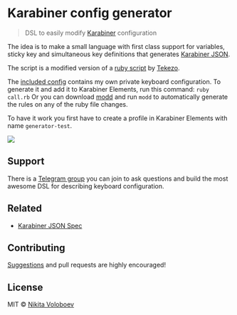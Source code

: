 # Karabiner config generator
> DSL to easily modify [Karabiner](https://github.com/tekezo/Karabiner-Elements) configuration

The idea is to make a small language with first class support for variables, sticky key and simultaneous key definitions that generates [Karabiner JSON](https://pqrs.org/osx/karabiner/json.html).

The script is a modified version of a [ruby script](https://github.com/pqrs-org/KE-complex_modifications/blob/master/src/json/personal_tekezo_launcher_mode_v4.json.rb) by [Tekezo](https://github.com/tekezo).

The [included config](config.rb) contains my own private keyboard configuration. To generate it and add it to Karabiner Elements, run this command:
`ruby call.rb` Or you can download [modd](https://github.com/cortesi/modd) and run `modd` to automatically generate the rules on any of the ruby file changes.

To have it work you first have to create a profile in Karabiner Elements with name `generator-test`.

![](https://i.imgur.com/HLqDc1p.png)

## Support
There is a [Telegram group](https://t.me/karabinermac) you can join to ask questions and build the most awesome DSL for describing keyboard configuration.

## Related
- [Karabiner JSON Spec](https://pqrs.org/osx/karabiner/json.html)

## Contributing
[Suggestions](../../issues/) and pull requests are highly encouraged!

## License
MIT © [Nikita Voloboev](https://nikitavoloboev.xyz)
